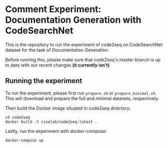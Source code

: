 # Comment Experiment: Documentation Generation with CodeSearchNet

This is the repository to run the experiment of code2seq on CodeSearchNet dataset for the task of Documentation Generation.

Before running this, please make sure that code2seq's master branch is up to date with our recent changes **(it currently isn't)**

## Running the experiment

To run the experiment, please first run ```prepare.sh``` or ```prepare_minimal.sh```. This will download and prepare the full and minimal datasets, respectively.

Then build the Docker image situated in code2seq directory:

```
cd code2seq
docker build -t ciselab/code2seq:latest . 
```

Lastly, run the experiment with docker-compose:

```
docker-compose up
```
